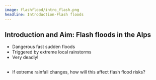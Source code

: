 ```yaml
---
image: flashflood/intro_flash.png
headline: Introduction-Flash floods
---
```


## Introduction and Aim: Flash floods in the Alps​

- Dangerous fast sudden floods​
- Triggered by extreme local rainstorms​
- Very deadly!​

##

- If extreme rainfall changes, how will this affect flash flood risks?
